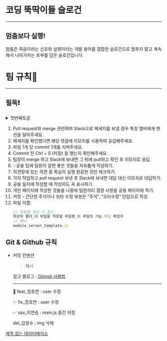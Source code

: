 # 코딩 뚝딱이들 슬로건

---

## 멈춤보다 실행!

멈춤은 죽음이라는 신조와 실행이라는 개발 용어를 결합한 슬로건으로 멈추지 말고 계속해서 나아가자는 포부를 담은 슬로건입니다.

# 팀 규칙👀

---

## 필독❗️

<details>
  <summary>첫번째토글</summary>
  <!-- 내용 -->
</details>

1. Pull request와 merge 관련하여 Slack으로 메세지를 보낼 경우 특정 멤버에게 멘션을 달아주세요.
2. 메세지를 확인했다면 해당 댓글에 이모지를 사용하여 공감해주세요.
3. 파일 1개 당 commit 1개를 지켜주세요.
4. Commit 전 Ctrl + S (저장) 을 했는지 확인해주세요.
5. 팀장이 merge 하고 Slack에 보내면 그 뒤에 pull하고 확인 후 이모지로 응답.
6. 💡공용 팁에 팀원이 알면 좋은 것들을 자유롭게 작성하기.
7. 의견창에 있는 의견 중 확실히 실행 완료한 것만 체크하기.
8. 각자 작업하고 pull request 보낸 후 Slack에 보내면 대답 대신 이모지로 대답하기.
9. 공용 일지에 작성할 때 작성자도 꼭 표시하기.
10. 개인 페이지에 작성한 것들을 나중에 팀원끼리 결정 사항을 공용 페이지에 적기.
11. 커밋 - 간단한 주석이나 오타 수정 부분은 “주석”, “오타수정” 단답으로 작성.
12. 파일 이름:
    ```jsx
    // 파일명 생성 시 참고
    최상위 폴더_이 파일을 적용할 파일명_이 파일의 기능.파일 확장자
    // 예시
    module_server_template.js
    ```

## Git & Github 규칙

- 커밋 컨벤션
    
    > 예시
    > 
    
    참고 블로그 : [Gitmoji 사용법](https://inpa.tistory.com/entry/GIT-⚡️-Gitmoji-사용법-Gitmoji-cli)
    
    ---
    
    📌 feat_정호연 : user 수정 
    
    ✨ fix_정호연 : user 수정
    
    ✅ sav_이연승 : main.js 중간 저장
    
    del_김정수 : img 삭제

[제목 없는 데이터베이스](https://www.notion.so/c9298c79e3cd4292bcba16e082efa7c5?pvs=21)
